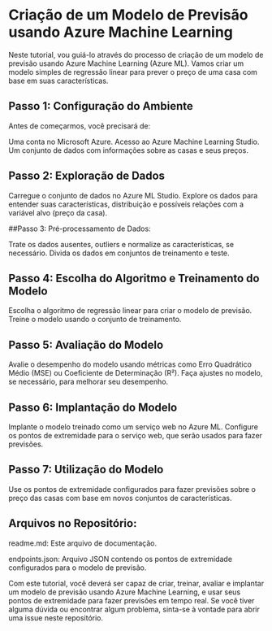 # Criação de um Modelo de Previsão usando Azure Machine Learning

Neste tutorial, vou guiá-lo através do processo de criação de um modelo de previsão usando Azure Machine Learning (Azure ML). Vamos criar um modelo simples de regressão linear para prever o preço de uma casa com base em suas características.

## Passo 1: Configuração do Ambiente

Antes de começarmos, você precisará de:

Uma conta no Microsoft Azure.
Acesso ao Azure Machine Learning Studio.
Um conjunto de dados com informações sobre as casas e seus preços.

## Passo 2: Exploração de Dados

Carregue o conjunto de dados no Azure ML Studio.
Explore os dados para entender suas características, distribuição e possíveis relações com a variável alvo (preço da casa).

##Passo 3: Pré-processamento de Dados: 

Trate os dados ausentes, outliers e normalize as características, se necessário.
Divida os dados em conjuntos de treinamento e teste.

##  Passo 4: Escolha do Algoritmo e Treinamento do Modelo

Escolha o algoritmo de regressão linear para criar o modelo de previsão.
Treine o modelo usando o conjunto de treinamento.

## Passo 5: Avaliação do Modelo

Avalie o desempenho do modelo usando métricas como Erro Quadrático Médio (MSE) ou Coeficiente de Determinação (R²).
Faça ajustes no modelo, se necessário, para melhorar seu desempenho.

## Passo 6: Implantação do Modelo

Implante o modelo treinado como um serviço web no Azure ML.
Configure os pontos de extremidade para o serviço web, que serão usados para fazer previsões.

## Passo 7: Utilização do Modelo


Use os pontos de extremidade configurados para fazer previsões sobre o preço das casas com base em novos conjuntos de características.

## Arquivos no Repositório:

readme.md: Este arquivo de documentação.

endpoints.json: Arquivo JSON contendo os pontos de extremidade configurados para o modelo de previsão.

Com este tutorial, você deverá ser capaz de criar, treinar, avaliar e implantar um modelo de previsão usando Azure Machine Learning, e usar seus pontos de extremidade para fazer previsões em tempo real. Se você tiver alguma dúvida ou encontrar algum problema, sinta-se à vontade para abrir uma issue neste repositório.
